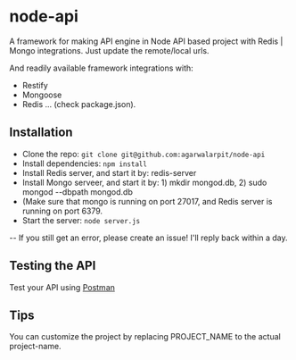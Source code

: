# node-api
A framework for making API engine in Node API based project with Redis | Mongo integrations.
Just update the remote/local urls.

And readily available framework integrations with:

- Restify
- Mongoose
- Redis
... (check package.json).

## Installation

- Clone the repo: `git clone git@github.com:agarwalarpit/node-api`
- Install dependencies: `npm install`
- Install Redis server, and start it by: redis-server
- Install Mongo serveer, and start it by: 1) mkdir mongod.db, 2) sudo mongod --dbpath mongod.db
- (Make sure that mongo is running on port 27017, and Redis server is running on port 6379.
- Start the server: `node server.js`

-- If you still get an error, please create an issue! I'll reply back within a day.

## Testing the API
Test your API using [Postman](https://chrome.google.com/webstore/detail/postman-rest-client-packa/fhbjgbiflinjbdggehcddcbncdddomop)

## Tips
You can customize the project by replacing PROJECT_NAME to the actual project-name.
